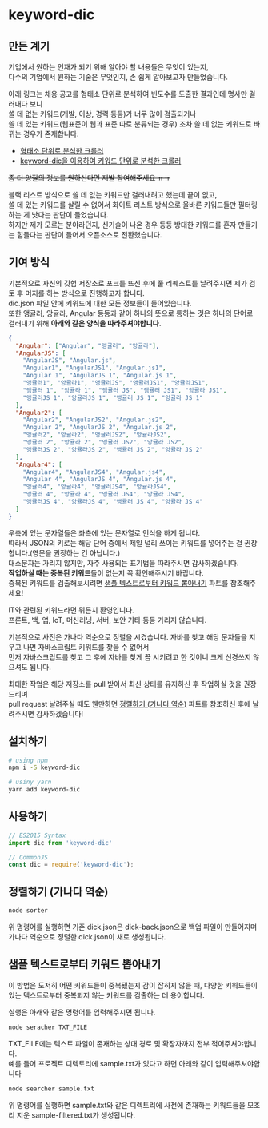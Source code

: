 # keyword-dic
## 만든 계기
기업에서 원하는 인재가 되기 위해 알아야 할 내용들은 무엇이 있는지,  
다수의 기업에서 원하는 기술은 무엇인지, 손 쉽게 알아보고자 만들었습니다.  

아래 링크는 채용 공고를 형태소 단위로 분석하여 빈도수를 도출한 결과인데 명사만 걸러내다 보니  
쓸 데 없는 키워드(개발, 이상, 경력 등등)가 너무 많이 검출되거나  
쓸 데 있는 키워드(웹표준이 웹과 표준 따로 분류되는 경우) 조차 쓸 데 없는 키워드로 바뀌는 경우가 존재합니다.  

* [형태소 단위로 분석한 크롤러](https://perfectacle.github.io/crawl-temp/)  
* [keyword-dic을 이용하여 키워드 단위로 분석한 크롤러](https://perfectacle.github.io/crawl-temp/v2)

~~좀 더 양질의 정보를 원하신다면 제발 참여해주세요 ㅠㅠ~~

블랙 리스트 방식으로 쓸 데 없는 키워드만 걸러내려고 했는데 끝이 없고,  
쓸 데 있는 키워드를 살릴 수 없어서 화이트 리스트 방식으로 올바른 키워드들만 필터링하는 게 낫다는 판단이 들었습니다.  
하지만 제가 모르는 분야라던지, 신기술이 나온 경우 등등 방대한 키워드를 혼자 만들기는 힘들다는 판단이 들어서 오픈소스로 전환했습니다.  

## 기여 방식
기본적으로 자신의 깃헙 저장소로 포크를 뜨신 후에 풀 리퀘스트를 날려주시면 제가 검토 후 머지를 하는 방식으로 진행하고자 합니다.  
dic.json 파일 안에 키워드에 대한 모든 정보들이 들어있습니다.  
또한 앵귤러, 앙귤라, Angular 등등과 같이 하나의 뜻으로 통하는 것은 하나의 단어로 걸러내기 위해 **아래와 같은 양식을 따라주셔야합니다.**
```json
{
  "Angular": ["Angular", "앵귤러", "앙귤라"],
  "AngularJS": [
    "AngularJS", "Angular.js",
    "Angular1", "AngularJS1", "Angular.js1",
    "Angular 1", "AngularJS 1", "Angular.js 1",
    "앵귤러1", "앙귤라1", "앵귤러JS", "앵귤러JS1", "앙귤라JS1",
    "앵귤러 1", "앙귤라 1", "앵귤러 JS", "앵귤러 JS1", "앙귤라 JS1",
    "앵귤러JS 1", "앙귤라JS 1", "앵귤러 JS 1", "앙귤라 JS 1"
  ],
  "Angular2": [
    "Angular2", "AngularJS2", "Angular.js2",
    "Angular 2", "AngularJS 2", "Angular.js 2",
    "앵귤러2", "앙귤라2", "앵귤러JS2", "앙귤라JS2",
    "앵귤러 2", "앙귤라 2", "앵귤러 JS2", "앙귤라 JS2",
    "앵귤러JS 2", "앙귤라JS 2", "앵귤러 JS 2", "앙귤라 JS 2"
  ],
  "Angular4": [
    "Angular4", "AngularJS4", "Angular.js4",
    "Angular 4", "AngularJS 4", "Angular.js 4",
    "앵귤러4", "앙귤라4", "앵귤러JS4", "앙귤라JS4",
    "앵귤러 4", "앙귤라 4", "앵귤러 JS4", "앙귤라 JS4",
    "앵귤러JS 4", "앙귤라JS 4", "앵귤러 JS 4", "앙귤라 JS 4"
  ]
}
```
우측에 있는 문자열들은 좌측에 있는 문자열로 인식을 하게 됩니다.  
따라서 JSON의 키로는 해당 단어 중에서 제일 널리 쓰이는 키워드를 넣어주는 걸 권장합니다.(영문을 권장하는 건 아닙니다.)  
대소문자는 가리지 않지만, 자주 사용되는 표기법을 따라주시면 감사하겠습니다.  
**작업하실 때는 중복된 키워드**들이 없는지 꼭 확인해주시기 바랍니다.  
중복된 키워드를 검출해보시려면 [샘플 텍스트로부터 키워드 뽑아내기](#샘플-텍스트로부터-키워드-뽑아내기) 파트를 참조해주세요!

IT와 관련된 키워드라면 뭐든지 환영입니다.  
프론트, 백, 앱, IoT, 머신러닝, 서버, 보안 기타 등등 가리지 않습니다.

기본적으로 사전은 가나다 역순으로 정렬을 시켰습니다.
자바를 찾고 해당 문자들을 지우고 나면 자바스크립트 키워드를 찾을 수 없어서  
먼저 자바스크립트를 찾고 그 후에 자바를 찾게 끔 시키려고 한 것이니 크게 신경쓰지 않으셔도 됩니다.

최대한 작업은 해당 저장소를 pull 받아서 최신 상태를 유지하신 후 작업하실 것을 권장드리며  
pull request 날려주실 때도 웬만하면 [정렬하기 (가나다 역순)](#정렬하기-가나다-역순) 파트를 참조하신 후에 날려주시면 감사하겠습니다!

## 설치하기
```bash
# using npm
npm i -S keyword-dic

# usiny yarn
yarn add keyword-dic
```

## 사용하기
```javascript
// ES2015 Syntax
import dic from 'keyword-dic'

// CommonJS
const dic = require('keyword-dic');
```

## 정렬하기 (가나다 역순)
```bash
node sorter
```

위 명령어를 실행하면 기존 dick.json은 dick-back.json으로 백업 파일이 만들어지며 가나다 역순으로 정렬한 dick.json이 새로 생성됩니다.  

## 샘플 텍스트로부터 키워드 뽑아내기
이 방법은 도저히 어떤 키워드들이 중복됐는지 감이 잡히지 않을 때,
다양한 키워드들이 있는 텍스트로부터 중복되지 않는 키워드를 검출하는 데 용이합니다.

실행은 아래와 같은 명령어를 입력해주시면 됩니다.
```bash
node seracher TXT_FILE
```

TXT_FILE에는 텍스트 파일이 존재하는 상대 경로 및 확장자까지 전부 적어주셔야합니다.  
예를 들어 프로젝트 디렉토리에 sample.txt가 있다고 하면 아래와 같이 입력해주셔야합니다
```bash
node searcher sample.txt
```

위 명령어를 실행하면 sample.txt와 같은 디렉토리에 사전에 존재하는 키워드들을 모조리 지운 sample-filtered.txt가 생성됩니다.  